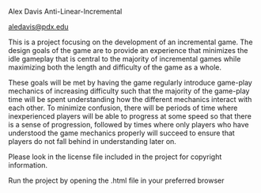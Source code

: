 Alex Davis
Anti-Linear-Incremental

aledavis@pdx.edu

This is a project focusing on the development of an incremental game. The design goals of the game are to provide an experience that minimizes the idle gameplay that is central to the majority of incremental games while maximizing both the length and difficulty of the game as a whole. 

These goals will be met by having the game regularly introduce game-play mechanics of increasing difficulty such that the majority of the game-play time will be spent understanding how the different mechanics interact with each other. To minimize confusion, there will be periods of time where inexperienced players will be able to progress at some speed so that there is a sense of progression, followed by times where only players who have understood the game mechanics properly will succeed to ensure that players do not fall behind in understanding later on.

Please look in the license file included in the project for copyright information.

Run the project by opening the .html file in your preferred browser